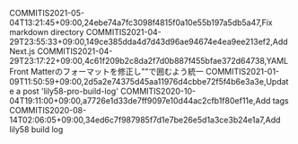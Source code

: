 COMMITIS2021-05-04T13:21:45+09:00,24ebe74a7fc3098f4815f0a10e55b197a5db5a47,Fix markdown directory
COMMITIS2021-04-29T23:55:33+09:00,149ce385dda4d7d43d96ae94674e4ea9ee213ef2,Add Next.js
COMMITIS2021-04-29T23:17:22+09:00,4c61f209b2c8da2f7d0b887f455bfae372d64738,YAML Front Matterのフォーマットを修正し""で囲むよう統一
COMMITIS2021-01-09T11:50:59+09:00,2d5a2e74375d45aa11976d4cbbe72f5f4b6e3a3e,Update a post 'lily58-pro-build-log'
COMMITIS2020-10-04T19:11:00+09:00,a7726e1d33de7ff9097e10d44ac2cfb1f80ef11e,Add tags
COMMITIS2020-08-14T02:06:05+09:00,34ed6c7f987985f7d1e7be26e5d1a3ce3b24e1a7,Add lily58 build log
